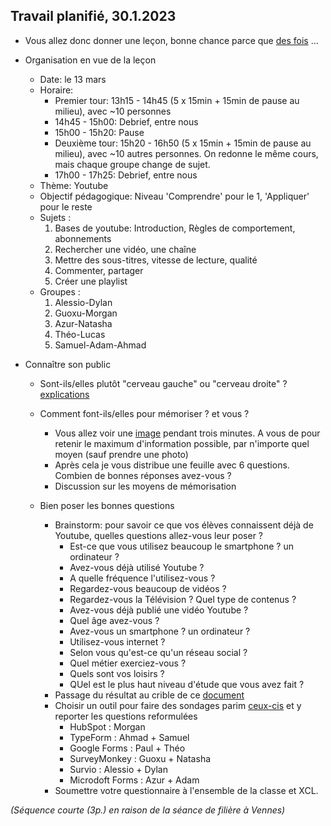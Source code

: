 ## Travail planifié, 30.1.2023

- Vous allez donc donner une leçon, bonne chance parce que [des fois](https://www.youtube.com/watch?v=eRyF_yckoJ4) ...

- Organisation en vue de la leçon
    - Date: le 13 mars
    - Horaire:
        - Premier tour: 13h15 - 14h45 (5 x 15min + 15min de pause au milieu), avec ~10 personnes
        - 14h45 - 15h00: Debrief, entre nous
        - 15h00 - 15h20: Pause
        - Deuxième tour: 15h20 - 16h50 (5 x 15min + 15min de pause au milieu), avec ~10 autres personnes. On redonne le même cours, mais chaque groupe change de sujet.
        - 17h00 - 17h25: Debrief, entre nous
    - Thème: Youtube
    - Objectif pédagogique: Niveau 'Comprendre' pour le 1, 'Appliquer' pour le reste
    - Sujets :
        1. Bases de youtube: Introduction, Règles de comportement, abonnements
        2. Rechercher une vidéo, une chaîne
        3. Mettre des sous-titres, vitesse de lecture, qualité
        4. Commenter, partager
        5. Créer une playlist
    - Groupes :
        1. Alessio-Dylan
        2. Guoxu-Morgan
        3. Azur-Natasha
        4. Théo-Lucas
        5. Samuel-Adam-Ahmad

- Connaître son public
  - Sont-ils/elles plutôt "cerveau gauche" ou "cerveau droite" ? [explications](../Mat%C3%A9riel/D-214-JZN00-Hemispheres.pptx)

  - Comment font-ils/elles pour mémoriser ? et vous ?
    - Vous allez voir une [image](../Mat%C3%A9riel/Cantons.pdf) pendant trois minutes. A vous de pour retenir le maximum d'information possible, par n'importe quel moyen (sauf prendre une photo)
    - Après cela je vous distribue une feuille avec 6 questions. Combien de bonnes réponses avez-vous ?
    - Discussion sur les moyens de mémorisation

  - Bien poser les bonnes questions
    - Brainstorm: pour savoir ce que vos élèves connaissent déjà de Youtube, quelles questions allez-vous leur poser ?
        - Est-ce que vous utilisez beaucoup le smartphone ? un ordinateur ?
        - Avez-vous déjà utilisé Youtube ?
        - A quelle fréquence l'utilisez-vous ?
        - Regardez-vous beaucoup de vidéos ?
        - Regardez-vous la Télévision ? Quel type de contenus ?
        - Avez-vous déjà publié une vidéo Youtube ?
        - Quel âge avez-vous ?
        - Avez-vous un smartphone ? un ordinateur ?
        - Utilisez-vous internet ?
        - Selon vous qu'est-ce qu'un réseau social ?
        - Quel métier exerciez-vous ?
        - Quels sont vos loisirs ?
        - QUel est le plus haut niveau d'étude que vous avez fait ?
    - Passage du résultat au crible de ce [document](../Matériel/E-214-MBO-Questionnaire_v1.pdf)
    - Choisir un outil pour faire des sondages parim [ceux-cis](https://www.pme-web.com/top-5-logiciels-gratuits-creer-sondage-en-ligne/) et y reporter les questions reformulées
      - HubSpot : Morgan
      - TypeForm : Ahmad + Samuel
      - Google Forms : Paul + Théo
      - SurveyMonkey : Guoxu + Natasha
      - Survio : Alessio + Dylan
      - Microdoft Forms : Azur + Adam
    - Soumettre votre questionnaire à l'ensemble de la classe et XCL.


_(Séquence courte (3p.) en raison de la séance de filière à Vennes)_
